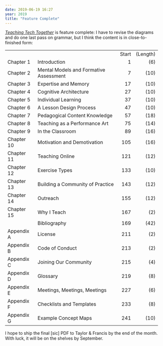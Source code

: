 ```yaml
---
date: 2019-06-19 16:27
year: 2019
title: "Feature Complete"
---
```


[*Teaching Tech Together*](http://teachtogether.tech) is feature complete:
I have to revise the diagrams and do one last pass on grammar,
but I think the content is in close-to-finished form:

<table>
<tr><td></td><td></td><td align="right">Start</td><td align="right">(Length)</td></tr>
<tr><td>Chapter 1</td><td>Introduction</td><td align="right">1</td><td align="right">(6)</td></tr>
<tr><td>Chapter 2</td><td>Mental Models and Formative Assessment</td><td align="right">7</td><td align="right">(10)</td></tr>
<tr><td>Chapter 3</td><td>Expertise and Memory</td><td align="right">17</td><td align="right">(10)</td></tr>
<tr><td>Chapter 4</td><td>Cognitive Architecture</td><td align="right">27</td><td align="right">(10)</td></tr>
<tr><td>Chapter 5</td><td>Individual Learning</td><td align="right">37</td><td align="right">(10)</td></tr>
<tr><td>Chapter 6</td><td>A Lesson Design Process</td><td align="right">47</td><td align="right">(10)</td></tr>
<tr><td>Chapter 7</td><td>Pedagogical Content Knowledge</td><td align="right">57</td><td align="right">(18)</td></tr>
<tr><td>Chapter 8</td><td>Teaching as a Performance Art</td><td align="right">75</td><td align="right">(14)</td></tr>
<tr><td>Chapter 9</td><td>In the Classroom</td><td align="right">89</td><td align="right">(16)</td></tr>
<tr><td>Chapter 10</td><td>Motivation and Demotivation</td><td align="right">105</td><td align="right">(16)</td></tr>
<tr><td>Chapter 11</td><td>Teaching Online</td><td align="right">121</td><td align="right">(12)</td></tr>
<tr><td>Chapter 12</td><td>Exercise Types</td><td align="right">133</td><td align="right">(10)</td></tr>
<tr><td>Chapter 13</td><td>Building a Community of Practice</td><td align="right">143</td><td align="right">(12)</td></tr>
<tr><td>Chapter 14</td><td>Outreach</td><td align="right">155</td><td align="right">(12)</td></tr>
<tr><td>Chapter 15</td><td>Why I Teach</td><td align="right">167</td><td align="right">(2)</td></tr>
<tr><td></td><td>Bibliography</td><td align="right">169</td><td align="right">(42)</td></tr>
<tr><td>Appendix A</td><td>License</td><td align="right">211</td><td align="right">(2)</td></tr>
<tr><td>Appendix B</td><td>Code of Conduct</td><td align="right">213</td><td align="right">(2)</td></tr>
<tr><td>Appendix C</td><td>Joining Our Community</td><td align="right">215</td><td align="right">(4)</td></tr>
<tr><td>Appendix D</td><td>Glossary</td><td align="right">219</td><td align="right">(8)</td></tr>
<tr><td>Appendix E</td><td>Meetings, Meetings, Meetings</td><td align="right">227</td><td align="right">(6)</td></tr>
<tr><td>Appendix F</td><td>Checklists and Templates</td><td align="right">233</td><td align="right">(8)</td></tr>
<tr><td>Appendix G</td><td>Example Concept Maps</td><td align="right">241</td><td align="right">(10)</td></tr>
</table>

I hope to ship the final [sic] PDF to Taylor & Francis by the end of the month.
With luck,
it will be on the shelves by September.

